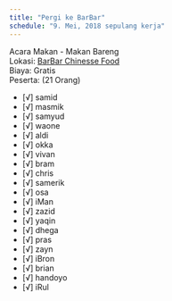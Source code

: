 ```yaml
---
title: "Pergi ke BarBar"
schedule: "9. Mei, 2018 sepulang kerja"
---
```


Acara Makan - Makan Bareng     
Lokasi: [BarBar Chinesse Food](https://goo.gl/maps/JKivmu9bBhk)    
Biaya: Gratis     
Peserta: (21 Orang)    
- [√] samid    
- [√] masmik    
- [√] samyud    
- [√] waone    
- [√] aldi    
- [√] okka    
- [√] vivan    
- [√] bram    
- [√] chris    
- [√] samerik    
- [√] osa    
- [√] iMan    
- [√] zazid    
- [√] yaqin    
- [√] dhega    
- [√] pras    
- [√] zayn    
- [√] iBron    
- [√] brian    
- [√] handoyo    
- [√] iRul    

